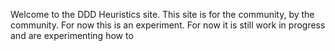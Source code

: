 Welcome to the DDD Heuristics site. This site is for the community, by the community. For now this is an experiment. For now it is still work in progress and are experimenting how to